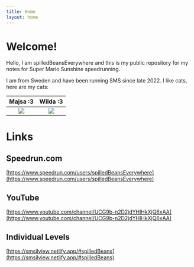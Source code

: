 ```yaml
---
title: Home
layout: home
---
```

# Welcome!

Hello, I am spilledBeansEverywhere and this is my public repository for my notes for Super Mario Sunshine speedrunning.

I am from Sweden and have been running SMS since late 2022. I like cats, here are  my cats:

Majsa :3             |  Wilda :3
:-------------------------:|:-------------------------:
![](img/cats/cat2.jpg)  |  ![](img/cats/cat1.jpg)

# Links

## Speedrun.com
[https://www.speedrun.com/users/spilledBeansEverywhere](https://www.speedrun.com/users/spilledBeansEverywhere)

## YouTube
[https://www.youtube.com/channel/UCG9b-n2D2jdYHlHkXjQ6xAA](https://www.youtube.com/channel/UCG9b-n2D2jdYHlHkXjQ6xAA)

## Individual Levels
[https://smsilview.netlify.app/#spilledBeans](https://smsilview.netlify.app/#spilledBeans)